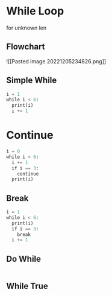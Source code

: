 # While Loop

for unknown len

## Flowchart
 ![[Pasted image 20221205234826.png]]

## Simple While
```python
i = 1  
while i < 6:  
  print(i)  
  i += 1
```

# Continue
```python
i = 0  
while i < 6:  
  i += 1  
  if i == 3:  
    continue  
  print(i)
```

## Break
```python
i = 1  
while i < 6:  
  print(i)  
  if i == 3:  
    break  
  i += 1
```

## Do While
```python

```

## While True
